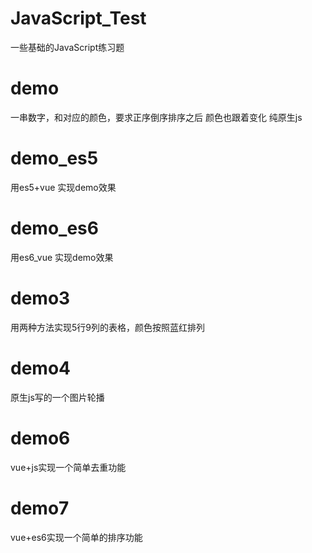 # JavaScript_Test
一些基础的JavaScript练习题

# demo
一串数字，和对应的颜色，要求正序倒序排序之后 颜色也跟着变化
纯原生js

# demo_es5
用es5+vue 实现demo效果

# demo_es6
用es6_vue 实现demo效果

# demo3
用两种方法实现5行9列的表格，颜色按照蓝红排列

# demo4
原生js写的一个图片轮播

# demo6
vue+js实现一个简单去重功能

# demo7
vue+es6实现一个简单的排序功能
